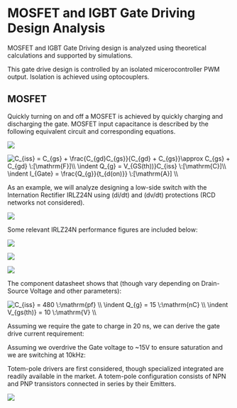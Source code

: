 # MOSFET and IGBT Gate Driving Design Analysis

MOSFET and IGBT Gate Driving design is analyzed using theoretical calculations and supported by simulations. 

This gate drive design is controlled by an isolated micerocontroller PWM output. Isolation is achieved using optocouplers.

## MOSFET

Quickly turning on and off a MOSFET is achieved by quickly charging and discharging the gate. MOSFET input capacitance is described by the following equivalent circuit and corresponding equations. 

![](https://github.com/morganjlw/MOSFET-and-IGBT-Gate-Driving/blob/master/mosfet.JPG)

<img src="https://latex.codecogs.com/gif.latex?C_{iss}&space;=&space;C_{gs}&space;&plus;&space;\frac{C_{gd}C_{gs}}{C_{gd}&space;&plus;&space;C_{gs}}\approx&space;C_{gs}&space;&plus;&space;C_{gd}&space;\:[\mathrm{F}]\\&space;\indent&space;Q_{g}&space;=&space;V_{GS(th))}C_{iss}&space;\:[\mathrm{C}]\\&space;\indent&space;I_{Gate}&space;=&space;\frac{Q_{g}}{t_{d(on)}}&space;\:[\mathrm{A}]&space;\\" title="C_{iss} = C_{gs} + \frac{C_{gd}C_{gs}}{C_{gd} + C_{gs}}\approx C_{gs} + C_{gd} \:[\mathrm{F}]\\ \indent Q_{g} = V_{GS(th))}C_{iss} \:[\mathrm{C}]\\ \indent I_{Gate} = \frac{Q_{g}}{t_{d(on)}} \:[\mathrm{A}] \\" />

As an example, we will analyze designing a low-side switch with the Internation Rectifier IRLZ24N using (di/dt) and (dv/dt) protections (RCD networks not considered).   

![](https://github.com/morganjlw/MOSFET-and-IGBT-Gate-Driving/blob/master/IRLZ24Ndatasheetfigures/IRLZ24N.gif)

Some relevant IRLZ24N performance figures are included below:

![](https://github.com/morganjlw/MOSFET-and-IGBT-Gate-Driving/blob/master/IRLZ24Ndatasheetfigures/figures1and2.JPG)

![](https://github.com/morganjlw/MOSFET-and-IGBT-Gate-Driving/blob/master/IRLZ24Ndatasheetfigures/figures3and4.JPG)

![](https://github.com/morganjlw/MOSFET-and-IGBT-Gate-Driving/blob/master/IRLZ24Ndatasheetfigures/figures5to8.JPG)

The component datasheet shows that (though vary depending on Drain-Source Voltage and other parameters):

<img src="https://latex.codecogs.com/gif.latex?C_{iss}&space;=&space;480&space;\:\mathrm{pf}&space;\\&space;\indent&space;Q_{g}&space;=&space;15&space;\:\mathrm{nC}&space;\\&space;\indent&space;V_{gs(th)}&space;=&space;10&space;\:\mathrm{V}&space;\\" title="C_{iss} = 480 \:\mathrm{pf} \\ \indent Q_{g} = 15 \:\mathrm{nC} \\ \indent V_{gs(th)} = 10 \:\mathrm{V} \\" />

Assuming we require the gate to charge in 20 ns, we can derive the gate drive current requirement:



Assuming we overdrive the Gate voltage to ~15V to ensure saturation and we are switching at 10kHz:



Totem-pole drivers are first considered, though specialized integrated are readily available in the market. A totem-pole configuration consists of NPN and PNP transistors connected in series by their Emitters. 

![](https://github.com/morganjlw/MOSFET-and-IGBT-Gate-Driving/blob/master/totempoledrive.jpg)
